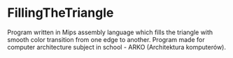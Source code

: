 # FillingTheTriangle
 Program written in Mips assembly language which fills the triangle with smooth color transition from one edge to another. Program made for computer architecture subject in school - ARKO (Architektura komputerów).
